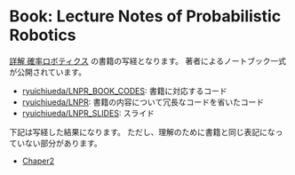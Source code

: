 # Book: Lecture Notes of Probabilistic Robotics

[詳解 確率ロボティクス][amazon] の書籍の写経となります。
著者によるノートブック一式が公開されています。

- [ryuichiueda/LNPR_BOOK_CODES][lnpr_book_cods]: 書籍に対応するコード
- [ryuichiueda/LNPR][lnpr_codes]: 書籍の内容について冗長なコードを省いたコード
- [ryuichiueda/LNPR_SLIDES][lnpr_slides]: スライド

下記は写経した結果になります。
ただし、理解のために書籍と同じ表記になっていない部分があります。

- [Chaper2][nb02]

[amazon]: https://www.amazon.co.jp/dp/4065170060
[lnpr_book_cods]: https://github.com/ryuichiueda/LNPR_BOOK_CODES
[lnpr_codes]: https://github.com/ryuichiueda/LNPR
[lnpr_slides]: https://github.com/ryuichiueda/LNPR_SLIDES
[nb02]: lnpr_chap02.ipynb
